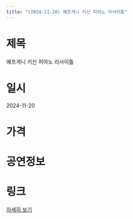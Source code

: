 ```yaml
---
title: "(2024-11-20) 예프게니 키신 피아노 리사이틀"
---
```


# 제목
예프게니 키신 피아노 리사이틀

# 일시
2024-11-20

# 가격


# 공연정보


# 링크
[자세히 보기](https://www.sac.or.kr/site/main/show/show_view?SN=60822, "https://www.sac.or.kr/site/main/show/show_view?SN=60822")
